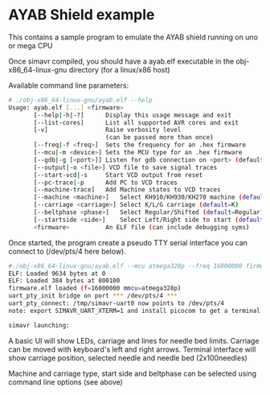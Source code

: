 # AYAB Shield example

This contains a sample program to emulate the AYAB shield running on uno or mega CPU

Once simavr compiled, you should have a ayab.elf executable in the obj-x86_64-linux-gnu directory (for a linux/x86 host)

Available command line parameters:
``` bash
# ./obj-x86_64-linux-gnu/ayab.elf --help 
Usage: ayab.elf [...] <firmware>
       [--help|-h|-?]      Display this usage message and exit
       [--list-cores]      List all supported AVR cores and exit
       [-v]                Raise verbosity level
                           (can be passed more than once)
       [--freq|-f <freq>]  Sets the frequency for an .hex firmware
       [--mcu|-m <device>] Sets the MCU type for an .hex firmware
       [--gdb|-g [<port>]] Listen for gdb connection on <port> (default 1234)
       [--output|-o <file>] VCD file to save signal traces
       [--start-vcd|-s     Start VCD output from reset
       [--pc-trace|-p      Add PC to VCD traces
       [--machine-trace]   Add Machine states to VCD traces
       [--machine <machine>]   Select KH910/KH930/KH270 machine (default=KH910)
       [--carriage <carriage>] Select K/L/G carriage (default=K)
       [--beltphase <phase>]   Select Regular/Shifted (default=Regular)
       [--startside <side>]    Select Left/Right side to start (default=Left)
       <firmware>          An ELF file (can include debugging syms)
```

Once started, the program create a pseudo TTY serial interface you can connect to (/dev/pts/4 here below).
``` bash
#./obj-x86_64-linux-gnu/ayab.elf --mcu atmega328p --freq 16000000 firmware.elf
ELF: Loaded 9634 bytes at 0
ELF: Loaded 384 bytes at 800100
firmware.elf loaded (f=16000000 mmcu=atmega328p)
uart_pty_init bridge on port *** /dev/pts/4 ***
uart_pty_connect: /tmp/simavr-uart0 now points to /dev/pts/4
note: export SIMAVR_UART_XTERM=1 and install picocom to get a terminal

simavr launching:
```

A basic UI will show LEDs, carriage and lines for needle bed limits.
Carriage can be moved with keyboard's left and right arrows.
Terminal interface will show carriage position, selected needle and needle bed (2x100needles)

Machine and carriage type, start side and beltphase can be selected using command line options (see above)
